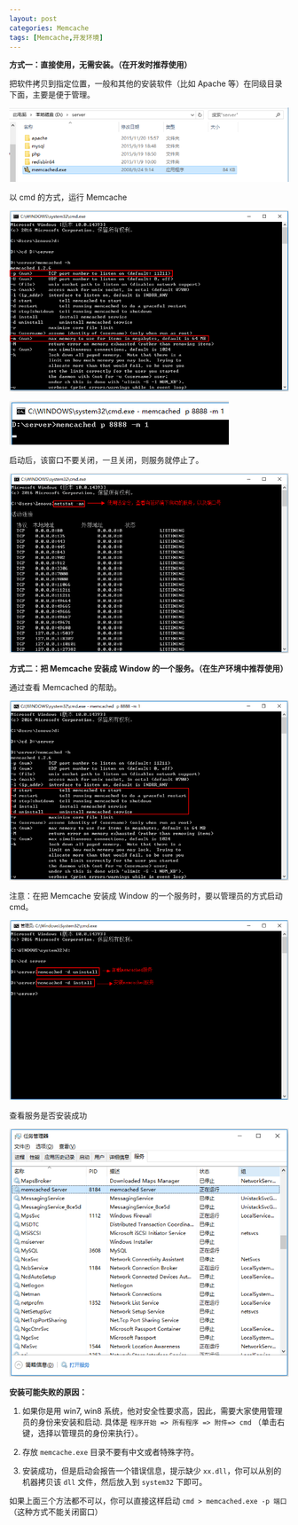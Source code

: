 ```yaml
---
layout: post
categories: Memcache
tags: [Memcache,开发环境]
---
```


**方式一：直接使用，无需安装。（在开发时推荐使用）**

把软件拷贝到指定位置，一般和其他的安装软件（比如 Apache 等）在同级目录下面，主要是便于管理。

![01.png](/static/images/20160809/01.png)

以 cmd 的方式，运行 Memcache

![02.png](/static/images/20160809/02.png)

![03.png](/static/images/20160809/03.png)

启动后，该窗口不要关闭，一旦关闭，则服务就停止了。

![04.png](/static/images/20160809/04.png)

**方式二：把 Memcache 安装成 Window 的一个服务。（在生产环境中推荐使用）**

通过查看 Memcached 的帮助。

![05.png](/static/images/20160809/05.png)

注意：在把 Memcache 安装成 Window 的一个服务时，要以管理员的方式启动 cmd。

![06.png](/static/images/20160809/06.png)

查看服务是否安装成功

![07.png](/static/images/20160809/07.png)

**安装可能失败的原因：**

1. 如果你是用 win7, win8 系统，他对安全性要求高，因此，需要大家使用管理员的身份来安装和启动. 具体是 `程序开始 => 所有程序 => 附件=> cmd` （单击右键，选择以管理员的身份来执行）。

2. 存放 `memcache.exe` 目录不要有中文或者特殊字符。

3. 安装成功，但是启动会报告一个错误信息，提示缺少 `xx.dll`，你可以从别的机器拷贝该 `dll` 文件，然后放入到 `system32` 下即可。

如果上面三个方法都不可以，你可以直接这样启动 `cmd > memcached.exe -p 端口`（这种方式不能关闭窗口）